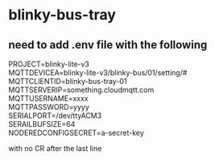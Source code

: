 # blinky-bus-tray
## need to add .env file with the following
PROJECT=blinky-lite-v3  
MQTTDEVICEA=blinky-lite-v3/blinky-bus/01/setting/#  
MQTTCLIENTID=blinky-bus-tray-01  
MQTTSERVERIP=something.cloudmqtt.com  
MQTTUSERNAME=xxxx  
MQTTPASSWORD=yyyy  
SERIALPORT=/dev/ttyACM3  
SERAILBUFSIZE=64  
NODEREDCONFIGSECRET=a-secret-key    

with no CR after the last line


